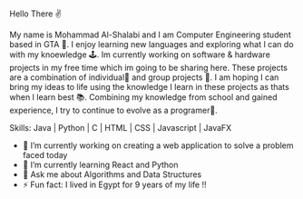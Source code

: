 Hello There ✌️

My name is Mohammad Al-Shalabi and I am Computer Engineering student based in GTA 🏫. I enjoy learning new languages and exploring what I can do with my knoewledge 🕹️. Im currently working on software & hardware projects in my free time which im going to be sharing here. These projects are a combination of individual👤 and group projects 👥. I am hoping I can bring my ideas to life using the knowledge I learn in these projects as thats when I learn best 📚.  Combining my knowledge from school and gained experience, I try to continue to evolve as a programer🦾.

Skills: Java | Python | C | HTML | CSS | Javascript | JavaFX

- 🔭 I’m currently working on creating a web application to solve a problem faced today
- 🌱 I’m currently learning React and Python
- 💬 Ask me about Algorithms and Data Structures
- ⚡ Fun fact: I lived in Egypt for 9 years of my life !!
